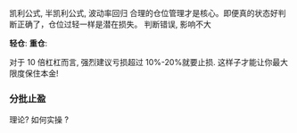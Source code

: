 

凯利公式, 半凯利公式, 波动率回归
合理的仓位管理才是核心。即便真的状态好判断正确了，仓位过轻一样是潜在损失。
判断错误, 影响不大


**轻仓**: 
**重仓**: 


对于 10 倍杠杠而言, 强烈建议亏损超过 10%-20%就要止损. 这样子才能让你最大限度保住本金!


### 分批止盈

理论? 
如何实操 ? 